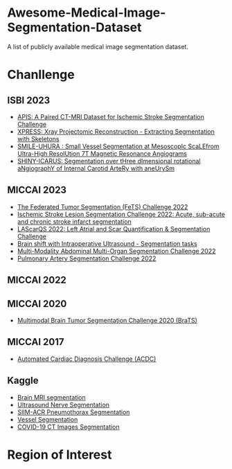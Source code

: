 # Awesome-Medical-Image-Segmentation-Dataset
A list of publicly available medical image segmentation dataset.

# Chanllenge

## ISBI 2023

- [APIS: A Paired CT-MRI Dataset for Ischemic Stroke Segmentation Challenge](https://bivl2ab.uis.edu.co/challenges/apis)
- [XPRESS: Xray Projectomic Reconstruction - Extracting Segmentation with Skeletons](https://xpress.grand-challenge.org/)
- [SMILE-UHURA : Small Vessel Segmentation at MesoscopIc ScaLEfrom Ultra-High ResolUtion 7T Magnetic Resonance Angiograms](
https://www.soumick.com/en/uhura/)
- [SHINY-ICARUS: Segmentation over tHree dImensional rotational aNgiographY of Internal Carotid ArteRy with aneUrySm](https://www.synapse.org/shiny_icarus)

## MICCAI 2023
- [The Federated Tumor Segmentation (FeTS) Challenge 2022](https://fets-ai.github.io/Challenge/)
- [Ischemic Stroke Lesion Segmentation Challenge 2022: Acute, sub-acute and chronic stroke infarct segmentation](http://www.isles-challenge.org/)
- [LAScarQS 2022: Left Atrial and Scar Quantification & Segmentation Challenge](https://zmiclab.github.io/projects/lascarqs22/)
- [Brain shift with Intraoperative Ultrasound - Segmentation tasks](https://curious2022.grand-challenge.org/)
- [Multi-Modality Abdominal Multi-Organ Segmentation Challenge 2022](https://amos22.grand-challenge.org/Home/)
- [Pulmonary Artery Segmentation Challenge 2022](https://parse2022.grand-challenge.org/)

## MICCAI 2022

## MICCAI 2020
- [Multimodal Brain Tumor Segmentation Challenge 2020 (BraTS)](https://www.med.upenn.edu/cbica/brats2020/data.html)

## MICCAI 2017
- [Automated Cardiac Diagnosis Challenge (ACDC)](https://www.creatis.insa-lyon.fr/Challenge/acdc/databases.html)

## Kaggle
- [Brain MRI segmentation](https://www.kaggle.com/datasets/mateuszbuda/lgg-mri-segmentation)
- [Ultrasound Nerve Segmentation](https://www.kaggle.com/competitions/ultrasound-nerve-segmentation)
- [SIIM-ACR Pneumothorax Segmentation](https://www.kaggle.com/competitions/siim-acr-pneumothorax-segmentation)
- [Vessel Segmentation](https://www.kaggle.com/competitions/sai-vessel-segmentation2)
- [COVID-19 CT Images Segmentation](https://www.kaggle.com/competitions/covid-segmentation)

# Region of Interest